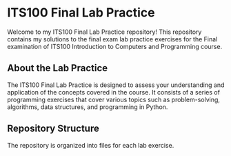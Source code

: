 # ITS100 Final Lab Practice
Welcome to my ITS100 Final Lab Practice repository! This repository contains my solutions to the final exam lab practice exercises for the Final examination of ITS100 Introduction to Computers and Programming course.

## About the Lab Practice

The ITS100 Final Lab Practice is designed to assess your understanding and application of the concepts covered in the course. It consists of a series of programming exercises that cover various topics such as problem-solving, algorithms, data structures, and programming in Python.

## Repository Structure

The repository is organized into files for each lab exercise.
